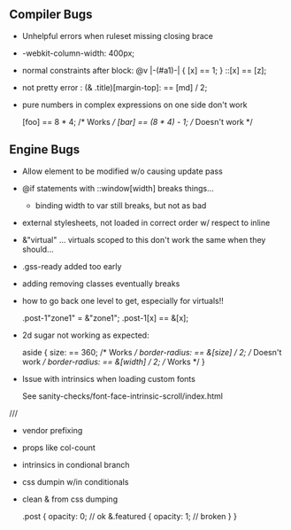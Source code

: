 
## Compiler Bugs

- Unhelpful errors when ruleset missing closing brace

- -webkit-column-width: 400px;

- normal constraints after block:
      @v |-(#a1)-| {
             [x] == 1;
           }
           ::[x] == [z];
           
- not pretty error : 
(& .title)[margin-top]: == [md] / 2;

- pure numbers in complex expressions on one side don't work

  [foo] == 8 * 4; /* Works */
  [bar] == (8 * 4) - 1; /* Doesn't work */


## Engine Bugs

- Allow element to be modified w/o causing update pass

- @if statements with ::window[width] breaks things...
  - binding width to var still breaks, but not as bad

- external stylesheets, not loaded in correct order w/ respect to inline

- &"virtual"   ... virtuals scoped to this don't work the same when they should...

- .gss-ready added too early

- adding removing classes eventually breaks

- how to go back one level to get, especially for virtuals!!

    .post-1"zone1" = &"zone1";
    .post-1[x] == &[x];

- 2d sugar not working as expected:

  aside {
    size: == 360; /* Works */
    border-radius: == &[size] / 2; /* Doesn't work */
    border-radius: == &[width] / 2; /* Works */
  }

- Issue with intrinsics when loading custom fonts

  See sanity-checks/font-face-intrinsic-scroll/index.html



///

- vendor prefixing
- props like col-count
- intrinsics in condional branch
- css dumpin w/in conditionals

- clean & from css dumping

  .post {
    opacity: 0; // ok
    &.featured {
      opacity: 1; // broken
    }
  }
    
    